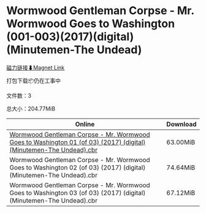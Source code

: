 # Wormwood Gentleman Corpse - Mr. Wormwood Goes to Washington (001-003)(2017)(digital)(Minutemen-The Undead)

[磁力链接⬇Magnet Link](magnet:?xt=urn:btih:34cec81da96d4b4837b9c2b9fd507a2de3e49cc0&dn=Wormwood%20Gentleman%20Corpse%20-%20Mr.%20Wormwood%20Goes%20to%20Washington%20%28001-003%29%282017%29%28digital%29%28Minutemen-The%20Undead%29)

打包下载📦仍在工事中

文件数：3

总大小：204.77MiB

Online | Download
--- | ---
[Wormwood Gentleman Corpse - Mr. Wormwood Goes to Washington 01 (of 03) (2017) (digital) (Minutemen-The Undead).cbr](https://github.com/alicewish/markdown/blob/master/comic/Wormwood-Gentleman-Corpse-Mr-Wormwood-Goes-to-Washington-01-of-03-2017-digital-Minutemen-Undead-cbr.md) | 63.00MiB
Wormwood Gentleman Corpse - Mr. Wormwood Goes to Washington 02 (of 03) (2017) (digital) (Minutemen-The Undead).cbr | 74.64MiB
Wormwood Gentleman Corpse - Mr. Wormwood Goes to Washington 03 (of 03) (2017) (digital) (Minutemen-The Undead).cbr | 67.12MiB